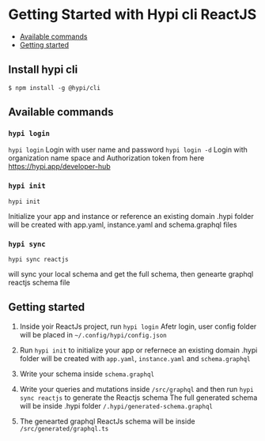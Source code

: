 # Getting Started with Hypi cli ReactJS

* [Available commands](#available-commands)
* [Getting started](#getting-started)

## Install hypi cli

```$ npm install -g @hypi/cli```

## Available commands

### `hypi login` 

```hypi login``` 
Login with user name and password
```hypi login -d``` 
Login with organization name space and Authorization token from here https://hypi.app/developer-hub

### `hypi init`

```hypi init```

 Initialize your app and instance or reference an existing domain
.hypi folder will be created with app.yaml, instance.yaml and schema.graphql files

### `hypi sync`

```hypi sync reactjs```

will sync your local schema and get the full schema, then genearte graphql reactjs schema file

## Getting started
1. Inside yoir ReactJs project, run ```hypi login``` 
   Afetr login, user config folder will be placed in `~/.config/hypi/config.json`
2. Run ```hypi init``` to initialize your app or refernece an existing domain
.hypi folder will be created with `app.yaml`, `instance.yaml` and `schema.graphql`
3. Write your schema inside `schema.graphql`
4. Write your queries and mutations inside `/src/graphql` and then run `hypi sync reactjs` to generate the Reactjs schema
   The full generated schema will be inside .hypi folder `/.hypi/generated-schema.graphql`

5. The genearted graphql ReactJs schema will be inside `/src/generated/graphql.ts`
